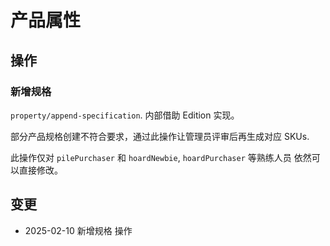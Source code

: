 # 产品属性

操作
--------------------------------------------------------------------------
### 新增规格
`property/append-specification`. 内部借助 Edition 实现。

部分产品规格创建不符合要求，通过此操作让管理员评审后再生成对应 SKUs.

此操作仅对 `pilePurchaser` 和 `hoardNewbie`, `hoardPurchaser` 等熟练人员
依然可以直接修改。

变更
--------------------------------------------------------------------------
- 2025-02-10 新增规格 操作

